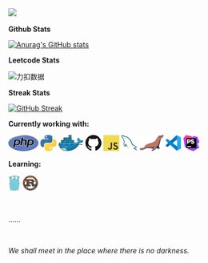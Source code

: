 


<img src="https://64.media.tumblr.com/311f9cb8711429a21d434450b712e0ee/5c6d7e532d7659a9-79/s1280x1920/f6c4ef9af1af143ca59099c073ae34fe3e39ffbf.gifv" >

**Github Stats**

[![Anurag's GitHub stats](https://github-readme-stats.vercel.app/api?username=takamofu3n&count_private=true&show_icons=true&theme=swift)](https://github.com/anuraghazra/github-readme-stats)

**Leetcode Stats**

![力扣数据](https://stats.justsong.cn/api/leetcode?username=takamofu3n&cn=true)

**Streak Stats**

[![GitHub Streak](https://streak-stats.demolab.com?user=takamofu3n&theme=blood&hide_border=%E9%94%99%E8%AF%AF%E7%9A%84&border_radius=1&locale=ja&hide_longest_streak=true)](https://git.io/streak-stats)

**Currently working with:**

<a href="https://www.php.net/" title="PHP"><img src="icons/php.png" /></a>
<a href="https://www.python.org/" title="Python"><img src="icons/python.png" /></a>
<a href="https://www.docker.com/" title="Docker"><img src="icons/docker.png" /></a>
<a href="https://github.com/" title="GitHub"><img src="icons/github.png" /></a>
<a href="https://en.wikipedia.org/wiki/JavaScript" title="JavaScript"><img src="icons/javascript.png" /></a>
<a href="https://www.mysql.com/" title="MySQL"><img src="icons/mysql.png" /></a>
<a href="https://mariadb.org/" title="MariaDB"><img src="icons/mariadb.png" /></a>
<a href="https://code.visualstudio.com/" title="Visual Studio Code"><img src="icons/vscode.png" /></a>
<a href="https://www.jetbrains.com/phpstorm/" title="PHPStorm"><img src="icons/phpstorm.png" /></a>

**Learning:**

<a href="https://golang.org/" title="Golang"><img src="icons/golang.png" /></a>
<a href="https://www.rust-lang.org/" title="Rust"><img src="icons/rust.png" /></a>

<br>

……

<br>

*We shall meet in the place where there is no darkness.*


<!--  **Quotes**

[![Readme Quotes](https://quotes-github-readme.vercel.app/api?type=horizontal&quote=We%20shall%20meet%20in%20the%20place%20where%20there%20is%20no%20darkness&author=George%20Orwell)](https://github.com/piyushsuthar/github-readme-quotes) -->

<!--

github stats:https://github.com/anuraghazra/github-readme-stats/blob/master/docs/readme_cn.md
stats theme:https://github.com/anuraghazra/github-readme-stats/blob/master/themes/README.md

streak stats:https://streak-stats.demolab.com/demo/

2000s:https://www.tumblr.com/tagged/early%20web?sort=top


**takamofu3n/takamofu3n** is a ✨ _special_ ✨ repository because its `README.md` (this file) appears on your GitHub profile.

Here are some ideas to get you started:

- 🔭 I’m currently working on ...
- 🌱 I’m currently learning ...
- 👯 I’m looking to collaborate on ...
- 🤔 I’m looking for help with ...
- 💬 Ask me about ...
- 📫 How to reach me: ...
- 😄 Pronouns: ...
- ⚡ Fun fact: ...
-->
